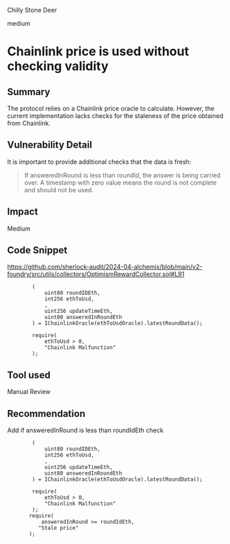 Chilly Stone Deer

medium

# Chainlink price is used without checking validity

## Summary

The protocol relies on a Chainlink price oracle to calculate. However, the current implementation lacks checks for the staleness of the price obtained from Chainlink.

## Vulnerability Detail

It is important to provide additional checks that the data is fresh:

> If answeredInRound is less than roundId, the answer is being carried over.
A timestamp with zero value means the round is not complete and should not be used.
## Impact

Medium

## Code Snippet

https://github.com/sherlock-audit/2024-04-alchemix/blob/main/v2-foundry/src/utils/collectors/OptimismRewardCollector.sol#L91

```sol
        (
            uint80 roundIDEth,
            int256 ethToUsd,
            ,
            uint256 updateTimeEth,
            uint80 answeredInRoundEth
        ) = IChainlinkOracle(ethToUsdOracle).latestRoundData();
        
        require(
            ethToUsd > 0, 
            "Chainlink Malfunction"
        );
```

## Tool used

Manual Review

## Recommendation

Add if answeredInRound is less than roundIdEth check

```sol
        (
            uint80 roundIDEth,
            int256 ethToUsd,
            ,
            uint256 updateTimeEth,
            uint80 answeredInRoundEth
        ) = IChainlinkOracle(ethToUsdOracle).latestRoundData();
        
        require(
            ethToUsd > 0, 
            "Chainlink Malfunction"
        );
       require(
           answeredInRound >= roundIdEth, 
          "Stale price"
       );
```

